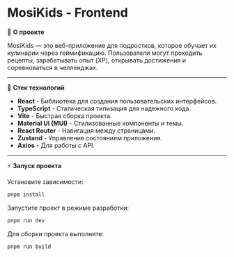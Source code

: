# MosiKids - Frontend

🚀 **О проекте**

MosiKids — это веб-приложение для подростков, которое обучает их кулинарии через геймификацию. Пользователи могут проходить рецепты, зарабатывать опыт (XP), открывать достижения и соревноваться в челленджах.

---

📌 **Стек технологий**

- **React** - Библиотека для создания пользовательских интерфейсов.
- **TypeScript** - Статическая типизация для надежного кода.
- **Vite** - Быстрая сборка проекта.
- **Material UI (MUI)** - Стилизованные компоненты и темы.
- **React Router** - Навигация между страницами.
- **Zustand** - Управление состоянием приложения.
- **Axios** - Для работы с API.

---

⚡ **Запуск проекта**

Установите зависимости:

```bash
pnpm install
```

Запустите проект в режиме разработки:

```bash
pnpm run dev
```

Для сборки проекта выполните:

```bash
pnpm run build
```
